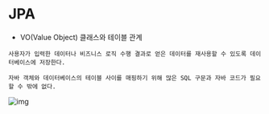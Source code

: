 # JPA
- VO(Value Object) 클래스와 테이블 관계
```
사용자가 입력한 데이터나 비즈니스 로직 수행 결과로 얻은 데이터를 재사용할 수 있도록 데이터베이스에 저장한다.

자바 객체와 데이터베이스의 테이블 사이를 매핑하기 위해 많은 SQL 구문과 자바 코드가 필요할 수 밖에 없다.
```
![img](https://img1.daumcdn.net/thumb/R1280x0/?scode=mtistory2&fname=https%3A%2F%2Fblog.kakaocdn.net%2Fdn%2FbpFSaF%2FbtrjKOucyGt%2FXkIRcsFemfkciXKUXxtp10%2Fimg.png)


